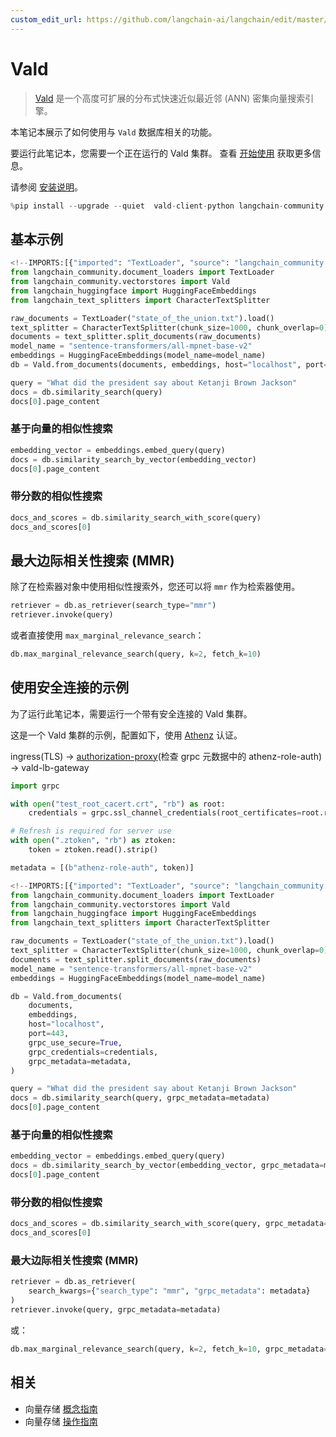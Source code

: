 ```yaml
---
custom_edit_url: https://github.com/langchain-ai/langchain/edit/master/docs/docs/integrations/vectorstores/vald.ipynb
---
```

# Vald

> [Vald](https://github.com/vdaas/vald) 是一个高度可扩展的分布式快速近似最近邻 (ANN) 密集向量搜索引擎。

本笔记本展示了如何使用与 `Vald` 数据库相关的功能。

要运行此笔记本，您需要一个正在运行的 Vald 集群。
查看 [开始使用](https://github.com/vdaas/vald#get-started) 获取更多信息。

请参阅 [安装说明](https://github.com/vdaas/vald-client-python#install)。


```python
%pip install --upgrade --quiet  vald-client-python langchain-community
```

## 基本示例


```python
<!--IMPORTS:[{"imported": "TextLoader", "source": "langchain_community.document_loaders", "docs": "https://python.langchain.com/api_reference/community/document_loaders/langchain_community.document_loaders.text.TextLoader.html", "title": "Vald"}, {"imported": "Vald", "source": "langchain_community.vectorstores", "docs": "https://python.langchain.com/api_reference/community/vectorstores/langchain_community.vectorstores.vald.Vald.html", "title": "Vald"}, {"imported": "HuggingFaceEmbeddings", "source": "langchain_huggingface", "docs": "https://python.langchain.com/api_reference/huggingface/embeddings/langchain_huggingface.embeddings.huggingface.HuggingFaceEmbeddings.html", "title": "Vald"}, {"imported": "CharacterTextSplitter", "source": "langchain_text_splitters", "docs": "https://python.langchain.com/api_reference/text_splitters/character/langchain_text_splitters.character.CharacterTextSplitter.html", "title": "Vald"}]-->
from langchain_community.document_loaders import TextLoader
from langchain_community.vectorstores import Vald
from langchain_huggingface import HuggingFaceEmbeddings
from langchain_text_splitters import CharacterTextSplitter

raw_documents = TextLoader("state_of_the_union.txt").load()
text_splitter = CharacterTextSplitter(chunk_size=1000, chunk_overlap=0)
documents = text_splitter.split_documents(raw_documents)
model_name = "sentence-transformers/all-mpnet-base-v2"
embeddings = HuggingFaceEmbeddings(model_name=model_name)
db = Vald.from_documents(documents, embeddings, host="localhost", port=8080)
```


```python
query = "What did the president say about Ketanji Brown Jackson"
docs = db.similarity_search(query)
docs[0].page_content
```

### 基于向量的相似性搜索


```python
embedding_vector = embeddings.embed_query(query)
docs = db.similarity_search_by_vector(embedding_vector)
docs[0].page_content
```

### 带分数的相似性搜索


```python
docs_and_scores = db.similarity_search_with_score(query)
docs_and_scores[0]
```

## 最大边际相关性搜索 (MMR)

除了在检索器对象中使用相似性搜索外，您还可以将 `mmr` 作为检索器使用。


```python
retriever = db.as_retriever(search_type="mmr")
retriever.invoke(query)
```

或者直接使用 `max_marginal_relevance_search`：


```python
db.max_marginal_relevance_search(query, k=2, fetch_k=10)
```

## 使用安全连接的示例
为了运行此笔记本，需要运行一个带有安全连接的 Vald 集群。

这是一个 Vald 集群的示例，配置如下，使用 [Athenz](https://github.com/AthenZ/athenz) 认证。

ingress(TLS) -> [authorization-proxy](https://github.com/AthenZ/authorization-proxy)(检查 grpc 元数据中的 athenz-role-auth) -> vald-lb-gateway


```python
import grpc

with open("test_root_cacert.crt", "rb") as root:
    credentials = grpc.ssl_channel_credentials(root_certificates=root.read())

# Refresh is required for server use
with open(".ztoken", "rb") as ztoken:
    token = ztoken.read().strip()

metadata = [(b"athenz-role-auth", token)]
```


```python
<!--IMPORTS:[{"imported": "TextLoader", "source": "langchain_community.document_loaders", "docs": "https://python.langchain.com/api_reference/community/document_loaders/langchain_community.document_loaders.text.TextLoader.html", "title": "Vald"}, {"imported": "Vald", "source": "langchain_community.vectorstores", "docs": "https://python.langchain.com/api_reference/community/vectorstores/langchain_community.vectorstores.vald.Vald.html", "title": "Vald"}, {"imported": "HuggingFaceEmbeddings", "source": "langchain_huggingface", "docs": "https://python.langchain.com/api_reference/huggingface/embeddings/langchain_huggingface.embeddings.huggingface.HuggingFaceEmbeddings.html", "title": "Vald"}, {"imported": "CharacterTextSplitter", "source": "langchain_text_splitters", "docs": "https://python.langchain.com/api_reference/text_splitters/character/langchain_text_splitters.character.CharacterTextSplitter.html", "title": "Vald"}]-->
from langchain_community.document_loaders import TextLoader
from langchain_community.vectorstores import Vald
from langchain_huggingface import HuggingFaceEmbeddings
from langchain_text_splitters import CharacterTextSplitter

raw_documents = TextLoader("state_of_the_union.txt").load()
text_splitter = CharacterTextSplitter(chunk_size=1000, chunk_overlap=0)
documents = text_splitter.split_documents(raw_documents)
model_name = "sentence-transformers/all-mpnet-base-v2"
embeddings = HuggingFaceEmbeddings(model_name=model_name)

db = Vald.from_documents(
    documents,
    embeddings,
    host="localhost",
    port=443,
    grpc_use_secure=True,
    grpc_credentials=credentials,
    grpc_metadata=metadata,
)
```


```python
query = "What did the president say about Ketanji Brown Jackson"
docs = db.similarity_search(query, grpc_metadata=metadata)
docs[0].page_content
```

### 基于向量的相似性搜索


```python
embedding_vector = embeddings.embed_query(query)
docs = db.similarity_search_by_vector(embedding_vector, grpc_metadata=metadata)
docs[0].page_content
```

### 带分数的相似性搜索


```python
docs_and_scores = db.similarity_search_with_score(query, grpc_metadata=metadata)
docs_and_scores[0]
```

### 最大边际相关性搜索 (MMR)


```python
retriever = db.as_retriever(
    search_kwargs={"search_type": "mmr", "grpc_metadata": metadata}
)
retriever.invoke(query, grpc_metadata=metadata)
```

或：


```python
db.max_marginal_relevance_search(query, k=2, fetch_k=10, grpc_metadata=metadata)
```


## 相关

- 向量存储 [概念指南](/docs/concepts/#vector-stores)
- 向量存储 [操作指南](/docs/how_to/#vector-stores)
